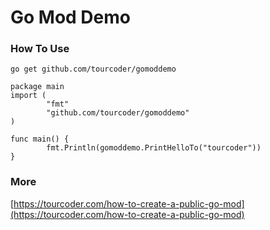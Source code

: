 Go Mod Demo
======

### How To Use

```
go get github.com/tourcoder/gomoddemo
```

```
package main
import (
        "fmt"
        "github.com/tourcoder/gomoddemo"
)

func main() {
        fmt.Println(gomoddemo.PrintHelloTo("tourcoder"))
}
```

### More

[https://tourcoder.com/how-to-create-a-public-go-mod](https://tourcoder.com/how-to-create-a-public-go-mod)